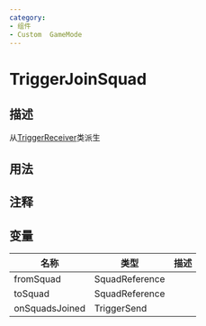 ```yaml
---
category: 
- 组件
- Custom  GameMode
---
```

# TriggerJoinSquad
## 描述
从[TriggerReceiver](./TriggerReceiver.md)类派生
## 用法

## 注释

## 变量
| 名称 | 类型 | 描述 |
| ----------- | ----------- | ----------- |
| fromSquad | SquadReference |  |  
| toSquad | SquadReference |  |  
| onSquadsJoined | TriggerSend |  |  
